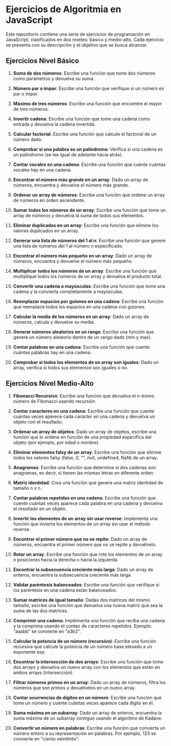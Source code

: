 # Ejercicios de Algoritmia en JavaScript

Este repositorio contiene una serie de ejercicios de programación en JavaScript, clasificados en dos niveles: básico y medio-alto. Cada ejercicio se presenta con su descripción y el objetivo que se busca alcanzar.

## Ejercicios Nivel Básico

1. **Suma de dos números**: Escribe una función que tome dos números como parámetros y devuelva su suma.
  
2. **Número par o impar**: Escribe una función que verifique si un número es par o impar.
  
3. **Máximo de tres números**: Escribe una función que encuentre el mayor de tres números.
  
4. **Invertir cadena**: Escribe una función que tome una cadena como entrada y devuelva la cadena invertida.
  
5. **Calcular factorial**: Escribe una función que calcule el factorial de un número dado.
  
6. **Comprobar si una palabra es un palíndromo**: Verifica si una cadena es un palíndromo (se lee igual de adelante hacia atrás).
  
7. **Contar vocales en una cadena**: Escribe una función que cuente cuántas vocales hay en una cadena.
  
8. **Encontrar el número más grande en un array**: Dado un array de números, encuentra y devuelve el número más grande.
  
9. **Ordenar un array de números**: Escribe una función que ordene un array de números en orden ascendente.
  
10. **Sumar todos los números de un array**: Escribe una función que tome un array de números y devuelva la suma de todos sus elementos.
  
11. **Eliminar duplicados en un array**: Escribe una función que elimine los valores duplicados en un array.
  
12. **Generar una lista de números del 1 al n**: Escribe una función que genere una lista de números del 1 al número n especificado.
  
13. **Encontrar el número más pequeño en un array**: Dado un array de números, encuentra y devuelve el número más pequeño.
  
14. **Multiplicar todos los números de un array**: Escribe una función que multiplique todos los números de un array y devuelva el producto total.
  
15. **Convertir una cadena a mayúsculas**: Escribe una función que tome una cadena y la convierta completamente a mayúsculas.
  
16. **Reemplazar espacios por guiones en una cadena**: Escribe una función que reemplace todos los espacios en una cadena con guiones.
  
17. **Calcular la media de los números en un array**: Dado un array de números, calcula y devuelve su media.
  
18. **Generar números aleatorios en un rango**: Escribe una función que genere un número aleatorio dentro de un rango dado (min y max).
  
19. **Contar palabras en una cadena**: Escribe una función que cuente cuántas palabras hay en una cadena.
  
20. **Comprobar si todos los elementos de un array son iguales**: Dado un array, verifica si todos sus elementos son iguales o no.

## Ejercicios Nivel Medio-Alto

1. **Fibonacci Recursivo**: Escribe una función que devuelva el n-ésimo número de Fibonacci usando recursión.
  
2. **Contar caracteres en una cadena**: Escribe una función que cuente cuántas veces aparece cada carácter en una cadena y devuelva un objeto con el resultado.
  
3. **Ordenar un array de objetos**: Dado un array de objetos, escribe una función que lo ordene en función de una propiedad específica del objeto (por ejemplo, por edad o nombre).
  
4. **Eliminar elementos falsy de un array**: Escribe una función que elimine todos los valores falsy (false, 0, "", null, undefined, NaN) de un array.
  
5. **Anagramas**: Escribe una función que determine si dos cadenas son anagramas, es decir, si tienen las mismas letras en diferente orden.
  
6. **Matriz identidad**: Crea una función que genere una matriz identidad de tamaño n x n.
  
7. **Contar palabras repetidas en una cadena**: Escribe una función que cuente cuántas veces aparece cada palabra en una cadena y devuelva el resultado en un objeto.
  
8. **Invertir los elementos de un array sin usar reverse**: Implementa una función que invierta los elementos de un array sin usar el método reverse.
  
9. **Encontrar el primer número que no se repite**: Dado un array de números, encuentra el primer número que no se repite y devuélvelo.
  
10. **Rotar un array**: Escribe una función que rote los elementos de un array n posiciones hacia la derecha o hacia la izquierda.
  
11. **Encontrar la subsecuencia creciente más larga**: Dado un array de enteros, encuentra la subsecuencia creciente más larga.
  
12. **Validar paréntesis balanceados**: Escribe una función que verifique si los paréntesis en una cadena están balanceados.
  
13. **Sumar matrices de igual tamaño**: Dadas dos matrices del mismo tamaño, escribe una función que devuelva una nueva matriz que sea la suma de las dos matrices.
  
14. **Comprimir una cadena**: Implementa una función que reciba una cadena y la comprima usando el conteo de caracteres repetidos. Ejemplo: "aaabb" se convierte en "a3b2".
  
15. **Calcular la potencia de un número (recursivo)**: Escribe una función recursiva que calcule la potencia de un número base elevado a un exponente exp.
  
16. **Encontrar la intersección de dos arrays**: Escribe una función que tome dos arrays y devuelva un nuevo array con los elementos que están en ambos arrays (intersección).
  
17. **Filtrar números primos en un array**: Dado un array de números, filtra los números que son primos y devuélvelos en un nuevo array.
  
18. **Contar ocurrencias de dígitos en un número**: Escribe una función que tome un número y cuente cuántas veces aparece cada dígito en él.
  
19. **Suma máxima en un subarray**: Dado un array de enteros, encuentra la suma máxima de un subarray contiguo usando el algoritmo de Kadane.
  
20. **Convertir un número en palabras**: Escribe una función que convierta un número entero a su representación en palabras. Por ejemplo, 123 se convierte en "ciento veintitrés".



